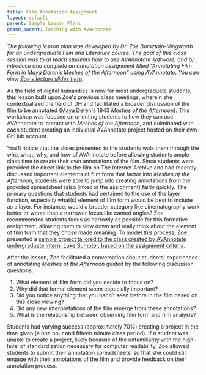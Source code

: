 ```yaml
---
title: Film Annotation Assignment
layout: default
parent: Sample Lesson Plans
grand_parent: Teaching with AVAnnotate
---
```

_The following lesson plan was developed by Dr. Zoe Bursztajn-Illingworth for an undergraduate Film and Literature course. The goal of this class session was to a) teach students how to use AVAnnotate software, and b) introduce and complete an annotation assignment titled "Annotating Film Form in Maya Deren’s Meshes of the Afternoon" using AVAnnotate. You can view [Zoe's lecture slides here](https://docs.google.com/presentation/d/1WoyhfF33s4Ze3IdF_Yl2r8r7eremfKnRMdlgELb2nvM/edit?usp=sharing)._


As the field of digital humanities is new for most undergraduate students, this lesson built upon Zoe's previous class meetings, wherein she contextualized the field of DH and facilitated a broader discussion of the film to be annotated (Maya Deren's 1943 _Meshes of the Afternoon_). This workshop was focused on orienting students to how they can use AVAnnotate to interact with _Meshes of the Afternoon_, and culminated with each student creating an individual AVAnnotate project hosted on their own GitHub account. 

You'll notice that the slides presented to the students walk them through the who, what, why, and how of AVAnnotate before allowing students ample class time to create their own annotations of the film. Since students were provided the direct link to the film on The Internet Archive and had recently discussed important elements of film form that factor into _Meshes of the Afternoon_, students were able to jump into creating annotations from the provided spreadsheet (also linked in the assignment) fairly quickly. The primary questions that students had pertained to the use of the layer function, especially what(s) element of film form would be best to include as a layer. For instance, would a broader category like cinematography work better or worse than a narrower focus like canted angles? Zoe recommended students focus as narrowly as possible for this formative assignment, allowing them to slow down and really think about the element of film form that they chose made meaning. To model this process, Zoe presented a [sample project tailored to the class created by AVAnnotate undergraduate intern, Luke Sumpter, based on the assignment criteria](https://lgsump.github.io/maya-deren-example/meshes-of-the-afternoon). 

After the lesson, Zoe facilitated a conversation about students' experiences of annotating _Meshes of the Afternoon_ guided by the following discussion questions: 
1. What element of film form did you decide to focus on?
2. Why did that formal element seem especially important?
3. Did you notice anything that you hadn’t seen before in the film based on this close viewing?
4. Did any new interpretations of the film emerge from these annotations?
5. What is the relationship between observing film form and film analysis? 

Students had varying success (approximately 70%) creating a project in the time given (a one hour and fifteen minute class period). If a student was unable to create a project, likely because of the unfamiliarity with the high-level of standardization necessary for computer readability, Zoe allowed students to submit their annotation spreadsheets, so that she could still engage with their annotations of the film and provide feedback on their annotation process. 


